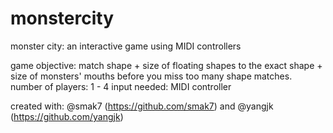 # monstercity
monster city: an interactive game using MIDI controllers

game objective: match shape + size of floating shapes to the exact shape + size of monsters' mouths before you miss too many shape matches. 
number of players: 1 - 4
input needed: MIDI controller

created with: @smak7 (https://github.com/smak7) and @yangjk (https://github.com/yangjk)
